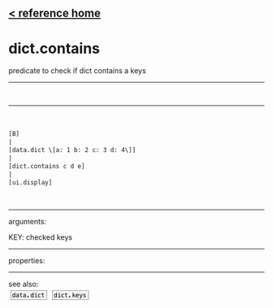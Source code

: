 [< reference home](index.html)
---

# dict.contains


predicate to check if dict contains a keys

---

<br>


---


```


[B]
|
[data.dict \[a: 1 b: 2 c: 3 d: 4\]]
|
[dict.contains c d e]
|
[ui.display]

            
```

---
arguments:

KEY: checked keys<br>

---
properties:


---
see also:<br>
[![data.dict](img/object_data.dict.png)](data.dict.html)
[![dict.keys](img/object_dict.keys.png)](dict.keys.html)
